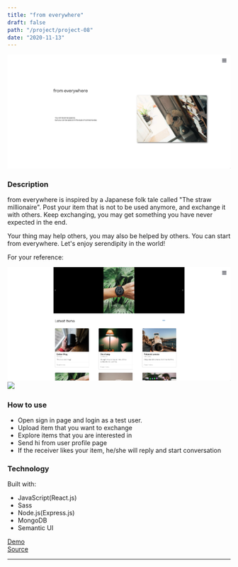 ```yaml
---
title: "from everywhere"
draft: false
path: "/project/project-08"
date: "2020-11-13"
---
```


![](./image/project09-01.png)


### Description

from everywhere is inspired by a Japanese folk tale called "The straw millionaire".
Post your item that is not to be used anymore, and exchange it with others. Keep exchanging, you may get something you have never expected in the end.

Your thing may help others, you may also be helped by others.
You can start from everywhere. Let's enjoy serendipity in the world!

For your reference:

![](./image/project09-02.png)
![](./image/project09-03.gif)


### How to use
- Open sign in page and login as a test user.
- Upload item that you want to exchange
- Explore items that you are interested in
- Send hi from user profile page
- If the receiver likes your item, he/she will reply and start conversation  


### Technology
Built with:  
 - JavaScript(React.js)
 - Sass  
 - Node.js(Express.js)  
 - MongoDB
 - Semantic UI


<a href="https://from-everywhere.herokuapp.com/" target="_blank">Demo</a>  
<a href="https://github.com/sumi0820/from-everywhere-client" target="_blank">Source</a>

---
